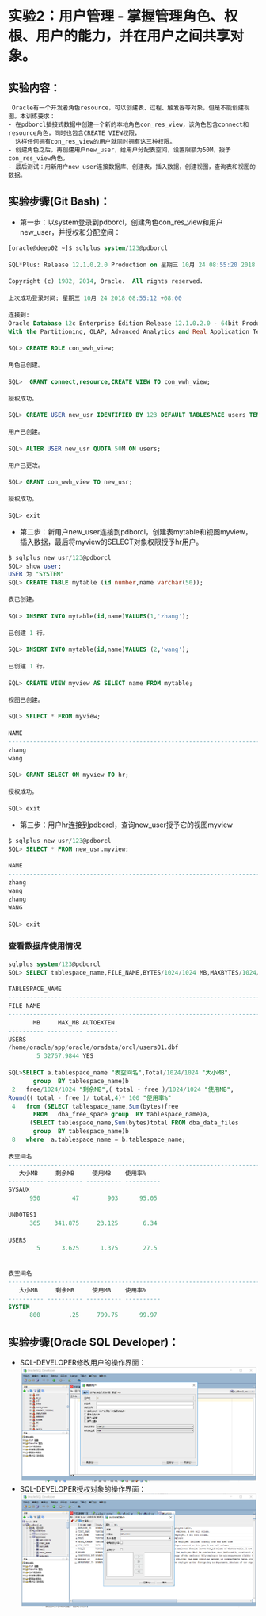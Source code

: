 # 实验2：用户管理 - 掌握管理角色、权根、用户的能力，并在用户之间共享对象。

## 实验内容：
     Oracle有一个开发者角色resource，可以创建表、过程、触发器等对象，但是不能创建视图。本训练要求：
    - 在pdborcl插接式数据中创建一个新的本地角色con_res_view，该角色包含connect和resource角色，同时也包含CREATE VIEW权限，
      这样任何拥有con_res_view的用户就同时拥有这三种权限。
    - 创建角色之后，再创建用户new_user，给用户分配表空间，设置限额为50M，授予con_res_view角色。
    - 最后测试：用新用户new_user连接数据库、创建表，插入数据，创建视图，查询表和视图的数据。
## 实验步骤(Git Bash)：
- 第一步：以system登录到pdborcl，创建角色con_res_view和用户new_user，并授权和分配空间：
```SQL
[oracle@deep02 ~]$ sqlplus system/123@pdborcl

SQL*Plus: Release 12.1.0.2.0 Production on 星期三 10月 24 08:55:20 2018

Copyright (c) 1982, 2014, Oracle.  All rights reserved.

上次成功登录时间: 星期三 10月 24 2018 08:55:12 +08:00

连接到:
Oracle Database 12c Enterprise Edition Release 12.1.0.2.0 - 64bit Production
With the Partitioning, OLAP, Advanced Analytics and Real Application Testing options

SQL> CREATE ROLE con_wwh_view;

角色已创建。

SQL>  GRANT connect,resource,CREATE VIEW TO con_wwh_view;

授权成功。

SQL> CREATE USER new_usr IDENTIFIED BY 123 DEFAULT TABLESPACE users TEMPORARY TABLESPACE temp;

用户已创建。

SQL> ALTER USER new_usr QUOTA 50M ON users;

用户已更改。

SQL> GRANT con_wwh_view TO new_usr;

授权成功。

SQL> exit

```
- 第二步：新用户new_user连接到pdborcl，创建表mytable和视图myview，插入数据，最后将myview的SELECT对象权限授予hr用户。
```SQL
$ sqlplus new_usr/123@pdborcl
SQL> show user;
USER 为 "SYSTEM"
SQL> CREATE TABLE mytable (id number,name varchar(50));

表已创建。

SQL> INSERT INTO mytable(id,name)VALUES(1,'zhang');

已创建 1 行。

SQL> INSERT INTO mytable(id,name)VALUES (2,'wang');

已创建 1 行。

SQL> CREATE VIEW myview AS SELECT name FROM mytable;

视图已创建。

SQL> SELECT * FROM myview;

NAME
--------------------------------------------------------------------------------
zhang
wang

SQL> GRANT SELECT ON myview TO hr;

授权成功。

SQL> exit

```

- 第三步：用户hr连接到pdborcl，查询new_user授予它的视图myview
```SQL
$ sqlplus new_usr/123@pdborcl
SQL> SELECT * FROM new_usr.myview;

NAME
--------------------------------------------------------------------------------
zhang
wang
zhang
WANG

SQL> exit

```
### 查看数据库使用情况
 ```SQL
 sqlplus system/123@pdborcl
 SQL> SELECT tablespace_name,FILE_NAME,BYTES/1024/1024 MB,MAXBYTES/1024/1024 MAX_MB,autoextensible FROM dba_data_files  WHERE  tablespace_name='USERS';

TABLESPACE_NAME
--------------------------------------------------------------------------------
FILE_NAME
--------------------------------------------------------------------------------
        MB     MAX_MB AUTOEXTEN
---------- ---------- ---------
USERS
/home/oracle/app/oracle/oradata/orcl/users01.dbf
         5 32767.9844 YES
         
SQL>SELECT a.tablespace_name "表空间名",Total/1024/1024 "大小MB",
        group  BY tablespace_name)b
  2   free/1024/1024 "剩余MB",( total - free )/1024/1024 "使用MB",
 Round(( total - free )/ total,4)* 100 "使用率%"
  4   from (SELECT tablespace_name,Sum(bytes)free
        FROM   dba_free_space group  BY tablespace_name)a,
       (SELECT tablespace_name,Sum(bytes)total FROM dba_data_files
        group  BY tablespace_name)b
  8   where  a.tablespace_name = b.tablespace_name;

表空间名
--------------------------------------------------------------------------------
    大小MB     剩余MB     使用MB    使用率%
---------- ---------- ---------- ----------
SYSAUX
       950         47        903      95.05

UNDOTBS1
       365    341.875     23.125       6.34

USERS
         5      3.625      1.375       27.5


表空间名
--------------------------------------------------------------------------------
    大小MB     剩余MB     使用MB    使用率%
---------- ---------- ---------- ----------
SYSTEM
       800        .25     799.75      99.97


 ```
## 实验步骤(Oracle SQL Developer)：
- SQL-DEVELOPER修改用户的操作界面： 
![Image text](https://github.com/WwhKiller/Oracle/blob/master/test2/QQ%E6%88%AA%E5%9B%BE20181024094644.png)
- SQL-DEVELOPER授权对象的操作界面： 
![Image text](https://github.com/WwhKiller/Oracle/blob/master/test2/QQ%E6%88%AA%E5%9B%BE20181024094858.png)
